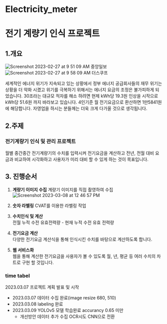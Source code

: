 # Electricity_meter
# 전기 계량기 인식 프로젝트

## 1.개요
![Screenshot 2023-02-27 at 9 51 09 AM](https://user-images.githubusercontent.com/107936957/223613984-9705a61e-3c30-44b7-bfb9-b4efbccaa7bb.png)
중앙일보
![Screenshot 2023-02-27 at 9 58 09 AM](https://user-images.githubusercontent.com/107936957/223613995-a0558bab-d5b7-45c1-a54e-c8b4610b53df.png)
더스쿠프

세계적인 에너지 위기가 지속되고 있는 상황에서 정부 에너지 공급회사들의 재무 위기는 상황을 더 악화 시켰고 위기를 극복하기 위해서는 에너지 요금의 조정은 불가피하게 되었습니다.
30조라는 대규모 적자를 해소 하려면 현제 kWh당 19.3원 인상을 시작으로 kWh당 51.6원 까지 바라보고 있습니다. 4인기준 월 전기요금으로 환산하면 1만5841원에 해당합니다.
자영업을 하시는 분들께는 더욱 크게 다가올 것으로 생각됩니다.

## 2.주제
### 전기계량기 인식 및 관리 프로젝트
월별 중간중간 전기계량기의 수치를 입력시켜 전기요금을 계산하고 전년, 전월 대비 요금과 비교하여 
시각화하고 사용자가 미리 대비 할 수 있게 하는 것이 목표입니다.

## 3. 진행순서
1. **계량기 이미지 수집**
    계량기 이미지를 직접 촬영하여 수집
    ![Screenshot 2023-03-08 at 12 46 57 PM](https://user-images.githubusercontent.com/107936957/223614623-a335806c-654d-4230-b18c-dfddfc4f7cf9.png)

2. **숫자 라벨링**
    CVAT를 이용한 라벨링 작업
    
3. **수치인식 및 계산**  
    전월 누적 수전 유효전력량 - 현재 누적 수전 유효 전력량
    
4. **전기요금 계산**    
    다양한 전기요금 계산식을 통해 인식시킨 수치를 바탕으로 계산하도록 합니다.
    
5. **웹 서비스화**\
    웹을 통해 계산한 전기요금을 사용자가 볼 수 있도록 월, 년, 평균 등 여러 수치의 차트로 구현 할 것입니다.
    
    
### time tabel   
2023.03.07 프로젝트 계획 발표 및 시작
- 2023.03.07 데이터 수집 완료(image resize 680, 510)
- 2023.03.08 labeling 완료
- 2023.03.09 YOLOv5 모델 학습완료 
    accurancy 0.65 미만
    - 개선방안
        데이터 추가 수집
        OCR시도
        CNN으로 전환
